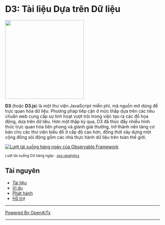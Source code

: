 # D3: Tài liệu Dựa trên Dữ liệu

<a href="https://d3js.org"><img src="./docs/public/logo.svg" width="256" height="256"></a>

**D3** (hoặc **D3.js**) là một thư viện JavaScript miễn phí, mã nguồn mở dùng để trực quan hóa dữ liệu. Phương pháp tiếp cận ở mức thấp dựa trên các tiêu chuẩn web cung cấp sự linh hoạt vượt trội trong việc tạo ra các đồ họa động, dựa trên dữ liệu. Hơn một thập kỷ qua, D3 đã thúc đẩy nhiều hình thức trực quan hóa tiên phong và giành giải thưởng, trở thành nền tảng cơ bản cho các thư viện biểu đồ ở cấp độ cao hơn, đồng thời xây dựng một cộng đồng sôi động gồm các nhà thực hành dữ liệu trên toàn thế giới.

<a href="https://observablehq.observablehq.cloud/oss-analytics/@d3/d3">
  <picture>
    <source media="(prefers-color-scheme: dark)" srcset="https://observablehq.observablehq.cloud/oss-analytics/d3/downloads-dark.svg">
    <img alt="Lượt tải xuống hàng ngày của Observable Framework" src="https://observablehq.observablehq.cloud/oss-analytics/d3/downloads.svg">
  </picture>
</a>

<sub>Lượt tải xuống D3 hàng ngày · [oss-analytics](https://observablehq.observablehq.cloud/oss-analytics/)</sub>

## Tài nguyên

* [Tài liệu](https://d3js.org)
* [Ví dụ](https://observablehq.com/@d3/gallery)
* [Phát hành](https://github.com/d3/d3/releases)
* [Hỗ trợ](https://d3js.org/community)


---

[Powered By OpenAiTx](https://github.com/OpenAiTx/OpenAiTx)

---